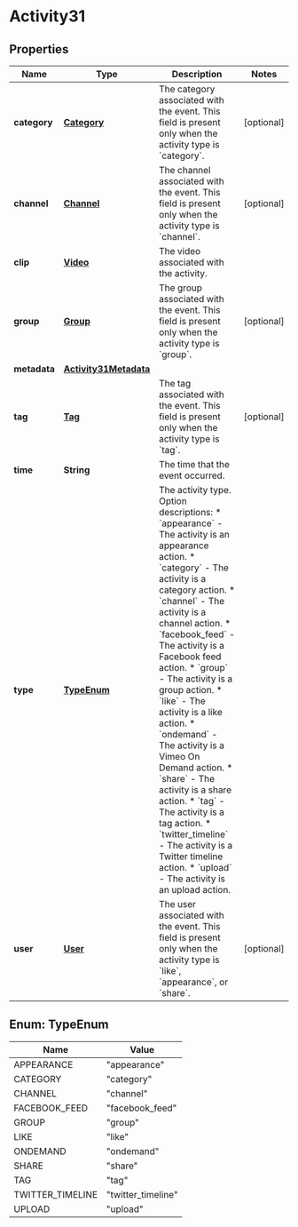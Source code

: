 

# Activity31


## Properties

| Name | Type | Description | Notes |
|------------ | ------------- | ------------- | -------------|
|**category** | [**Category**](Category.md) | The category associated with the event. This field is present only when the activity type is &#x60;category&#x60;. |  [optional] |
|**channel** | [**Channel**](Channel.md) | The channel associated with the event. This field is present only when the activity type is &#x60;channel&#x60;. |  [optional] |
|**clip** | [**Video**](Video.md) | The video associated with the activity. |  |
|**group** | [**Group**](Group.md) | The group associated with the event. This field is present only when the activity type is &#x60;group&#x60;. |  [optional] |
|**metadata** | [**Activity31Metadata**](Activity31Metadata.md) |  |  |
|**tag** | [**Tag**](Tag.md) | The tag associated with the event. This field is present only when the activity type is &#x60;tag&#x60;. |  [optional] |
|**time** | **String** | The time that the event occurred. |  |
|**type** | [**TypeEnum**](#TypeEnum) | The activity type.  Option descriptions:  * &#x60;appearance&#x60; - The activity is an appearance action.  * &#x60;category&#x60; - The activity is a category action.  * &#x60;channel&#x60; - The activity is a channel action.  * &#x60;facebook_feed&#x60; - The activity is a Facebook feed action.  * &#x60;group&#x60; - The activity is a group action.  * &#x60;like&#x60; - The activity is a like action.  * &#x60;ondemand&#x60; - The activity is a Vimeo On Demand action.  * &#x60;share&#x60; - The activity is a share action.  * &#x60;tag&#x60; - The activity is a tag action.  * &#x60;twitter_timeline&#x60; - The activity is a Twitter timeline action.  * &#x60;upload&#x60; - The activity is an upload action.  |  |
|**user** | [**User**](User.md) | The user associated with the event. This field is present only when the activity type is &#x60;like&#x60;, &#x60;appearance&#x60;, or &#x60;share&#x60;. |  [optional] |



## Enum: TypeEnum

| Name | Value |
|---- | -----|
| APPEARANCE | &quot;appearance&quot; |
| CATEGORY | &quot;category&quot; |
| CHANNEL | &quot;channel&quot; |
| FACEBOOK_FEED | &quot;facebook_feed&quot; |
| GROUP | &quot;group&quot; |
| LIKE | &quot;like&quot; |
| ONDEMAND | &quot;ondemand&quot; |
| SHARE | &quot;share&quot; |
| TAG | &quot;tag&quot; |
| TWITTER_TIMELINE | &quot;twitter_timeline&quot; |
| UPLOAD | &quot;upload&quot; |



